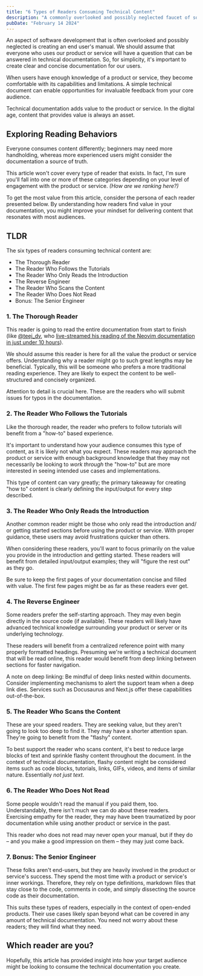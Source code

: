 ```yaml
---
title: "6 Types of Readers Consuming Technical Content"
description: "A commonly overlooked and possibly neglected faucet of software development is the end user's manual. For the purposes of simplicity, we should assume everyone that can use our product or service is also going to have a question that can be answered in some sort of technical documentation. When..."
pubDate: "February 14 2024"
---
```


An aspect of software development that is often overlooked and possibly neglected is creating an end user's manual. We should assume that everyone who uses our product or service will have a question that can be answered in technical documentation. So, for simplicity, it's important to create clear and concise documentation for our users.

When users have enough knowledge of a product or service, they become comfortable with its capabilities and limitations. A simple technical document can enable opportunities for invaluable feedback from your core audience.

Technical documentation adds value to the product or service. In the digital age, content that provides value is always an asset.

## Exploring Reading Behaviors

Everyone consumes content differently; beginners may need more handholding, whereas more experienced users might consider the documentation a source of truth.

This article won't cover every type of reader that exists. In fact, I'm sure you'll fall into one or more of these categories depending on your level of engagement with the product or service. _(How are we ranking here?)_

To get the most value from this article, consider the persona of each reader presented below. By understanding how readers find value in your documentation, you might improve your mindset for delivering content that resonates with most audiences.

## TLDR

The six types of readers consuming technical content are:

- The Thorough Reader
- The Reader Who Follows the Tutorials
- The Reader Who Only Reads the Introduction
- The Reverse Engineer
- The Reader Who Scans the Content
- The Reader Who Does Not Read
- Bonus: The Senior Engineer

### 1. The Thorough Reader

This reader is going to read the entire documentation from start to finish (like [@teej_dv](https://www.youtube.com/@teej_dv/videos), who [live-streamed his reading of the Neovim documentation in just under 10 hours](https://youtu.be/rT-fbLFOCy0?si=F1TMEkMlLUXAy_zt)).

We should assume this reader is here for all the value the product or service offers. Understanding why a reader might go to such great lengths may be beneficial. Typically, this will be someone who prefers a more traditional reading experience. They are likely to expect the content to be well-structured and concisely organized.

Attention to detail is crucial here. These are the readers who will submit issues for typos in the documentation.

### 2. The Reader Who Follows the Tutorials

Like the thorough reader, the reader who prefers to follow tutorials will benefit from a "how-to" based experience.

It's important to understand how your audience consumes this type of content, as it is likely not what you expect. These readers may approach the product or service with enough background knowledge that they may not necessarily be looking to _work through_ the "how-to" but are more interested in seeing intended use cases and implementations.

This type of content can vary greatly; the primary takeaway for creating "how to" content is clearly defining the input/output for every step described.

### 3. The Reader Who Only Reads the Introduction

Another common reader might be those who only read the introduction and/ or getting started sections before using the product or service. With proper guidance, these users may avoid frustrations quicker than others.

When considering these readers, you'll want to focus primarily on the value you provide in the introduction and getting started. These readers will benefit from detailed input/output examples; they will "figure the rest out" as they go.

Be sure to keep the first pages of your documentation concise and filled with value. The first few pages might be as far as these readers ever get.

### 4. The Reverse Engineer

Some readers prefer the self-starting approach. They may even begin directly in the source code (if available). These readers will likely have advanced technical knowledge surrounding your product or server or its underlying technology.

These readers will benefit from a centralized reference point with many properly formatted headings. Presuming we're writing a technical document that will be read online, this reader would benefit from deep linking between sections for faster navigation.

A note on deep linking: Be mindful of deep links nested within documents. Consider implementing mechanisms to alert the support team when a deep link dies. Services such as Docusaurus and Next.js offer these capabilities out-of-the-box.

### 5. The Reader Who Scans the Content

These are your speed readers. They are seeking value, but they aren't going to look too deep to find it. They may have a shorter attention span. They're going to benefit from the "flashy" content.

To best support the reader who scans content, it's best to reduce large blocks of text and sprinkle flashy content throughout the document. In the context of technical documentation, flashy content might be considered items such as code blocks, tutorials, links, GIFs, videos, and items of similar nature. Essentially _not just text_.

### 6. The Reader Who Does Not Read

Some people wouldn't read the manual if you paid them, too. Understandably, there isn't much we can do about these readers. Exercising empathy for the reader, they may have been traumatized by poor documentation while using another product or service in the past.

This reader who does not read may never open your manual, but if they do – and you make a good impression on them – they may just come back.

### 7. Bonus: The Senior Engineer

These folks aren't end-users, but they are heavily involved in the product or service's success. They spend the most time with a product or service's inner workings. Therefore, they rely on type definitions, markdown files that stay close to the code, comments in code, and simply dissecting the source code as their documentation.

This suits these types of readers, especially in the context of open-ended products. Their use cases likely span beyond what can be covered in any amount of technical documentation. You need not worry about these readers; they will find what they need.

## Which reader are you?

Hopefully, this article has provided insight into how your target audience might be looking to consume the technical documentation you create.
